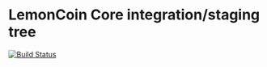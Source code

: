 LemonCoin Core integration/staging tree
=====================================

[![Build Status](https://travis-ci.org/withthelemons/lemoncoin.svg?branch=master)](https://travis-ci.org/withthelemons/lemoncoin)
